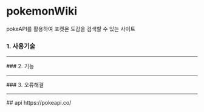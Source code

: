 # pokemonWiki
pokeAPI를 활용하여 포켓몬 도감을 검색할 수 있는 사이트


### 1. 사용기술


<hr>
### 2. 기능


<hr>
### 3. 오류해결

<hr>
## api
https://pokeapi.co/
